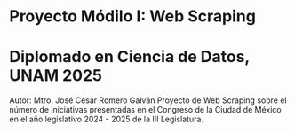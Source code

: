 # Proyecto Módilo I: Web Scraping 
# Diplomado en Ciencia de Datos, UNAM 2025

Autor: Mtro. José César Romero Galván 
Proyecto de Web Scraping sobre el número de iniciativas presentadas en el Congreso de la Ciudad de México en el año legislativo 2024 - 2025 de la III Legislatura. 
